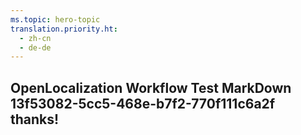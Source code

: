 ```yaml
---
ms.topic: hero-topic
translation.priority.ht: 
  - zh-cn
  - de-de
---
```

## OpenLocalization Workflow Test MarkDown 13f53082-5cc5-468e-b7f2-770f111c6a2f thanks!
